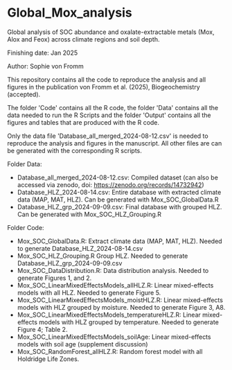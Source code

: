 # Global_Mox_analysis
Global analysis of SOC abundance and oxalate-extractable metals (Mox, Alox and Feox) across climate regions and soil depth.

Finishing date: Jan 2025

Author: Sophie von Fromm

This repository contains all the code to reproduce the analysis and all figures in the publication von Fromm et al. (2025), Biogeochemistry (accepted).

The folder 'Code' contains all the R code, the folder 'Data' contains all the data needed to run the R Scripts and the folder 'Output' contains all the figures and tables that are produced with the R code.

Only the data file 'Database_all_merged_2024-08-12.csv' is needed to reproduce the analysis and figures in the manuscript. All other files are can be generated with the corresponding R scripts. 


Folder Data:
- Database_all_merged_2024-08-12.csv: Compiled dataset (can also be accessed via zenodo, doi: https://zenodo.org/records/14732942)
- Database_HLZ_2024-08-14.csv: Entire database with extracted climate data (MAP, MAT, HLZ). Can be generated with Mox_SOC_GlobalData.R
- Database_HLZ_grp_2024-09-09.csv: Final database with grouped HLZ. Can be generated with Mox_SOC_HLZ_Grouping.R
  
Folder Code:
- Mox_SOC_GlobalData.R: Extract climate data (MAP, MAT, HLZ). Needed to generate Database_HLZ_2024-08-14.csv
- Mox_SOC_HLZ_Grouping.R Group HLZ. Needed to generate Database_HLZ_grp_2024-09-09.csv
- Mox_SOC_DataDistribution.R: Data distribution analysis. Needed to generate Figures 1, and 2.
- Mox_SOC_LinearMixedEffectsModels_allHLZ.R: Linear mixed-effects models with all HLZ. Needed to generate Figure 5.
- Mox_SOC_LinearMixedEffectsModels_moistHLZ.R: Linear mixed-effects models with HLZ grouped by moisture. Needed to generate Figure 3, A8.
- Mox_SOC_LinearMixedEffectsModels_temperatureHLZ.R: Linear mixed-effects models with HLZ grouped by temperature. Needed to generate Figure 4; Table 2.
- Mox_SOC_LinearMixedEffectsModels_soilAge: Linear mixed-effects models with soil age (supplement discussion)
- Mox_SOC_RandomForest_allHLZ.R: Random forest model with all Holdridge Life Zones.
